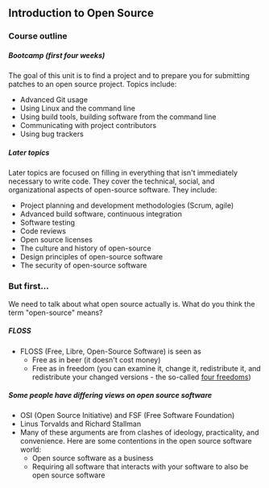 ## Introduction to Open Source

### Course outline

##### Bootcamp (first four weeks)

The goal of this unit is to find a project and to prepare you for submitting patches to an open source project. Topics include:

* Advanced Git usage
* Using Linux and the command line
* Using build tools, building software from the command line
* Communicating with project contributors
* Using bug trackers

##### Later topics

Later topics are focused on filling in everything that isn't immediately necessary to write code. They cover the technical, social, and organizational aspects of open-source software. They include:

* Project planning and development methodologies (Scrum, agile)
* Advanced build software, continuous integration
* Software testing
* Code reviews
* Open source licenses
* The culture and history of open-source
* Design principles of open-source software
* The security of open-source software

### But first...

We need to talk about what open source actually is. What do you think the term "open-source" means?

##### FLOSS

* FLOSS (Free, Libre, Open-Source Software) is seen as 
    * Free as in beer (it doesn't cost money)
    * Free as in freedom (you can examine it, change it, redistribute it, and redistribute your changed versions - the so-called [four freedoms](https://www.gnu.org/philosophy/free-sw.html))

##### Some people have differing views on open source software

* OSI (Open Source Initiative) and FSF (Free Software Foundation)
* Linus Torvalds and Richard Stallman
* Many of these arguments are from clashes of ideology, practicality, and convenience. Here are some contentions in the open source software world:
    * Open source software as a business
    * Requiring all software that interacts with your software to also be open source software 

